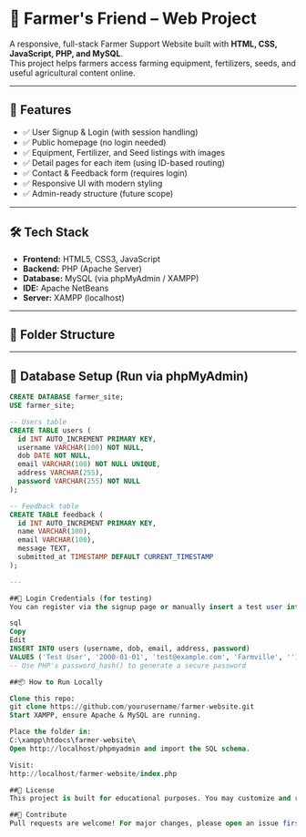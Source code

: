# 🌾 Farmer's Friend – Web Project

A responsive, full-stack Farmer Support Website built with **HTML, CSS, JavaScript, PHP, and MySQL**.  
This project helps farmers access farming equipment, fertilizers, seeds, and useful agricultural content online.

---

## 🚀 Features

- ✅ User Signup & Login (with session handling)
- ✅ Public homepage (no login needed)
- ✅ Equipment, Fertilizer, and Seed listings with images
- ✅ Detail pages for each item (using ID-based routing)
- ✅ Contact & Feedback form (requires login)
- ✅ Responsive UI with modern styling
- ✅ Admin-ready structure (future scope)

---

## 🛠️ Tech Stack

- **Frontend:** HTML5, CSS3, JavaScript
- **Backend:** PHP (Apache Server)
- **Database:** MySQL (via phpMyAdmin / XAMPP)
- **IDE:** Apache NetBeans
- **Server:** XAMPP (localhost)

---

## 📁 Folder Structure




---

## 🧩 Database Setup (Run via phpMyAdmin)

```sql
CREATE DATABASE farmer_site;
USE farmer_site;

-- Users table
CREATE TABLE users (
  id INT AUTO_INCREMENT PRIMARY KEY,
  username VARCHAR(100) NOT NULL,
  dob DATE NOT NULL,
  email VARCHAR(100) NOT NULL UNIQUE,
  address VARCHAR(255),
  password VARCHAR(255) NOT NULL
);

-- Feedback table
CREATE TABLE feedback (
  id INT AUTO_INCREMENT PRIMARY KEY,
  name VARCHAR(100),
  email VARCHAR(100),
  message TEXT,
  submitted_at TIMESTAMP DEFAULT CURRENT_TIMESTAMP
);

---

##🔐 Login Credentials (for testing)
You can register via the signup page or manually insert a test user into the database:

sql
Copy
Edit
INSERT INTO users (username, dob, email, address, password)
VALUES ('Test User', '2000-01-01', 'test@example.com', 'Farmville', ''); 
-- Use PHP's password_hash() to generate a secure password

##📦 How to Run Locally

Clone this repo:
git clone https://github.com/yourusername/farmer-website.git
Start XAMPP, ensure Apache & MySQL are running.

Place the folder in:
C:\xampp\htdocs\farmer-website\
Open http://localhost/phpmyadmin and import the SQL schema.

Visit:
http://localhost/farmer-website/index.php

##📝 License
This project is built for educational purposes. You may customize and reuse with credit.

##🙌 Contribute
Pull requests are welcome! For major changes, please open an issue first to discuss what you’d like to change.
